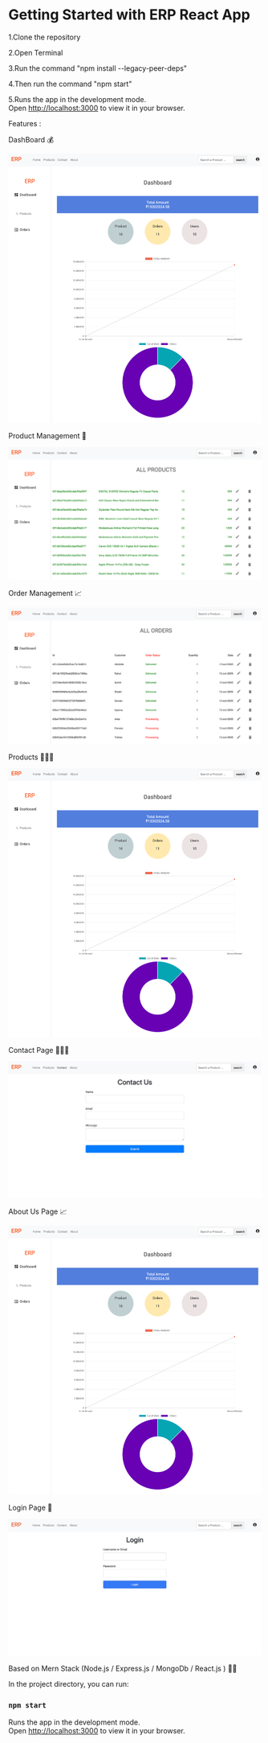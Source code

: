 # Getting Started with ERP React App

1.Clone the repository

2.Open Terminal

3.Run the command "npm install --legacy-peer-deps"

4.Then run the command "npm start"

5.Runs the app in the development mode.\
Open [http://localhost:3000](http://localhost:3000) to view it in your browser.



Features :

DashBoard 💰

![Image Alt text](/images/SCR-20240313-uosq.png "Optional title")

Product Management 🧳

![Image Alt text](/images/SCR-20240313-ujee.png "Optional title")

Order Management 📈

![Image Alt text](/images/SCR-20240313-ujhx.png "Optional title")

Products 🧑‍🤝‍🧑

![Image Alt text](/images/SCR-20240313-uosq.png "Optional title")

Contact Page 🧑‍🤝‍🧑

![Image Alt text](/images/SCR-20240313-uimb.jpeg "Optional title")

About Us Page 📈

![Image Alt text](/images/SCR-20240313-uosq.png "Optional title")

Login Page 🧳

![Image Alt text](/images/SCR-20240313-uitv.jpeg "Optional title")


Based on Mern Stack (Node.js / Express.js / MongoDb / React.js ) 👨‍💻



In the project directory, you can run:

### `npm start`

Runs the app in the development mode.\
Open [http://localhost:3000](http://localhost:3000) to view it in your browser.




